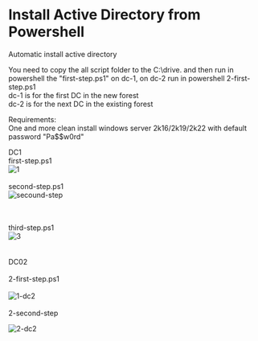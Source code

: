 # Install Active Directory from Powershell
Automatic install active directory

You need to copy the all script folder to the C:\drive. and then run in powershell the "first-step.ps1" on dc-1, on dc-2 run in powershell 2-first-step.ps1<br>
dc-1 is for the first DC in the new forest <br>
dc-2 is for the next DC in the existing forest<br>


Requirements:<br>
One and more clean install windows server 2k16/2k19/2k22 with default password "Pa$$w0rd"

DC1
<BR>
first-step.ps1
 <BR>
![1](https://user-images.githubusercontent.com/99129741/152687952-15deed88-ff02-4d8d-8468-00e1aa6aa291.PNG)
<br><br>
second-step.ps1
<br>
![secound-step](https://user-images.githubusercontent.com/99129741/156857880-46bff241-4a8b-4d2e-be92-62ba7a9efdc9.PNG)

<br><br>
third-step.ps1
<br>
![3](https://user-images.githubusercontent.com/99129741/152691212-efa76bb1-80b0-40a6-b448-6b7e194d7a3f.PNG)
<br><br>    
DC02<br>    
2-first-step.ps1<br>    
![1-dc2](https://user-images.githubusercontent.com/99129741/152703481-46b9e45a-e1fa-479d-8375-a8d8b374a773.PNG)
<br><br>
2-second-step<br>

![2-dc2](https://user-images.githubusercontent.com/99129741/152704930-4e2b06cb-3dd9-4ac9-af67-6708e5375801.PNG)
